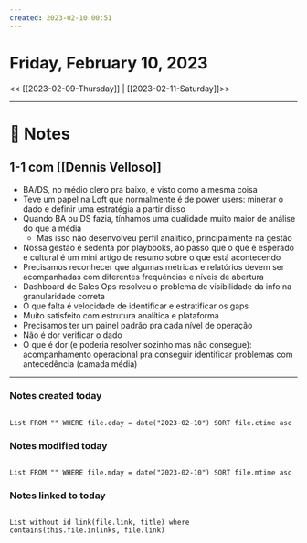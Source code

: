 ```yaml
---
created: 2023-02-10 00:51
---
```


# Friday, February 10, 2023

<< [[2023-02-09-Thursday]] | [[2023-02-11-Saturday]]>>

---

# 📝 Notes
## 1-1 com [[Dennis Velloso]]
- BA/DS, no médio clero pra baixo, é visto como a mesma coisa
- Teve um papel na Loft que normalmente é de power users: minerar o dado e definir uma estratégia a partir disso
- Quando BA ou DS fazia, tínhamos uma qualidade muito maior de análise do que a média
	- Mas isso não desenvolveu perfil analítico, principalmente na gestão
- Nossa gestão é sedenta por playbooks, ao passo que o que é esperado e cultural é um mini artigo de resumo sobre o que está acontecendo
- Precisamos reconhecer que algumas métricas e relatórios devem ser acompanhadas com diferentes frequências e níveis de abertura
- Dashboard de Sales Ops resolveu o problema de visibilidade da info na granularidade correta
- O que falta é velocidade de identificar e estratificar os gaps
- Muito satisfeito com estrutura analítica e plataforma
- Precisamos ter um painel padrão pra cada nível de operação
- Não é dor verificar o dado
- O que é dor (e poderia resolver sozinho mas não consegue): acompanhamento operacional pra conseguir identificar problemas com antecedência (camada média)

---

### Notes created today

```dataview

List FROM "" WHERE file.cday = date("2023-02-10") SORT file.ctime asc

```

### Notes modified today

```dataview

List FROM "" WHERE file.mday = date("2023-02-10") SORT file.mtime asc

```

### Notes linked to today

```dataview 

List without id link(file.link, title) where contains(this.file.inlinks, file.link)

```